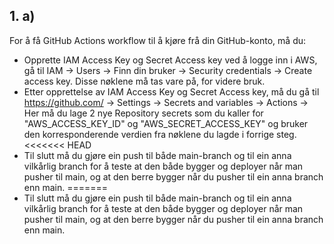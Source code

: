 ## 1. a)

For å få GitHub Actions workflow til å kjøre frå din GitHub-konto, må du:
 - Opprette IAM Access Key og Secret Access key ved å logge inn i AWS, gå til IAM -> Users -> Finn din bruker -> Security credentials -> Create access key. Disse nøklene må tas vare på, for videre bruk.
 - Etter opprettelse av IAM Access Key og Secret Access key, må du gå til https://github.com/<din-fork-av-dette-repoet> -> Settings -> Secrets and variables -> Actions -> Her må du lage 2 nye Repository secrets som du kaller for "AWS_ACCESS_KEY_ID" og "AWS_SECRET_ACCESS_KEY" og bruker den korresponderende verdien fra nøklene du lagde i forrige steg.
<<<<<<< HEAD
 - Til slutt må du gjøre ein push til både main-branch og til ein anna vilkårlig branch for å teste at den både bygger og deployer når man pusher til main, og at den berre bygger når du pusher til ein anna branch enn main.
=======
 - Til slutt må du gjøre ein push til både main-branch og til ein anna vilkårlig branch for å teste at den både bygger og deployer når man pusher til main, og at den berre bygger når du pusher til ein anna branch enn main.
 